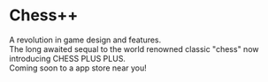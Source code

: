# Chess++
A revolution in game design and features.  
The long awaited sequal to the world renowned classic "chess" now introducing CHESS PLUS PLUS.  
Coming soon to a app store near you!  
